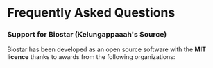 # Frequently Asked Questions

### Support for Biostar (Kelungappaaah's Source)

Biostar has been developed as an open source software with the **MIT licence** thanks to awards from the following
organizations:


